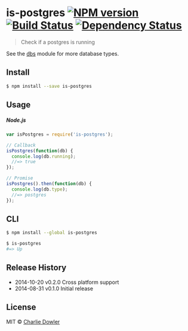 # is-postgres [![NPM version][npm-image]][npm-url] [![Build Status][travis-image]][travis-url] [![Dependency Status][depstat-image]][depstat-url]

> Check if a postgres is running

See the [dbs](https://github.com/charliedowler/dbs) module for more database types.


## Install

```sh
$ npm install --save is-postgres
```


## Usage

##### Node.js

```js
var isPostgres = require('is-postgres');

// Callback
isPostgres(function(db) {
  console.log(db.running);
  //=> true
});

// Promise
isPostgres().then(function(db) {
  console.log(db.type);
  //=> postgres
});
```


## CLI

```sh
$ npm install --global is-postgres
```

```sh
$ is-postgres
#=> Up
```

## Release History
 * 2014-10-20    v0.2.0    Cross platform support
 * 2014-08-31    v0.1.0    Initial release


## License

MIT © [Charlie Dowler](http://charliedowler.com)

[npm-url]: https://npmjs.org/package/is-postgres
[npm-image]: https://badge.fury.io/js/is-postgres.png

[travis-url]: http://travis-ci.org/charliedowler/is-postgres
[travis-image]: https://secure.travis-ci.org/charliedowler/is-postgres.png?branch=master

[depstat-url]: https://david-dm.org/charliedowler/is-postgres
[depstat-image]: https://david-dm.org/charliedowler/is-postgres.png
